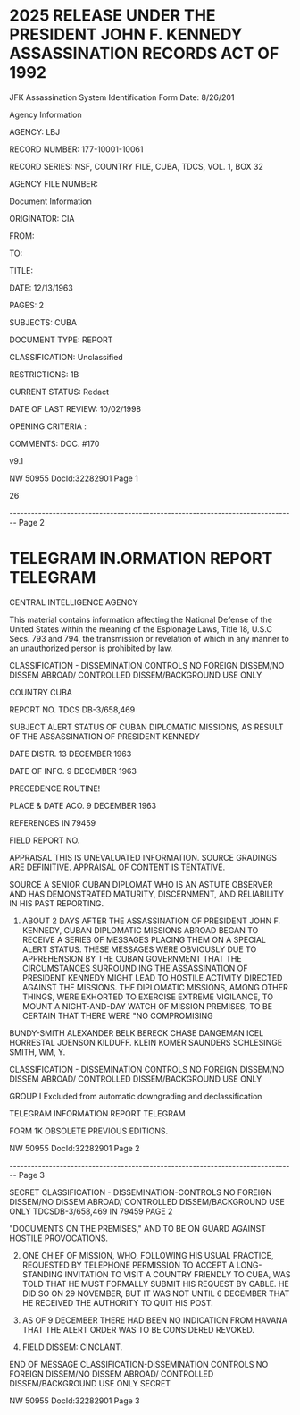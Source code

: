 # 2025 RELEASE UNDER THE PRESIDENT JOHN F. KENNEDY ASSASSINATION RECORDS ACT OF 1992
JFK Assassination System
Identification Form Date: 8/26/201

Agency Information

AGENCY: LBJ

RECORD NUMBER: 177-10001-10061

RECORD SERIES: NSF, COUNTRY FILE, CUBA, TDCS, VOL. 1, BOX 32

AGENCY FILE NUMBER:

Document Information

ORIGINATOR: CIA

FROM:

TO:

TITLE:

DATE: 12/13/1963

PAGES: 2

SUBJECTS: CUBA

DOCUMENT TYPE: REPORT

CLASSIFICATION: Unclassified

RESTRICTIONS: 1B

CURRENT STATUS: Redact

DATE OF LAST REVIEW: 10/02/1998

OPENING CRITERIA :

COMMENTS: DOC. #170

v9.1

NW 50955 DocId:32282901 Page 1

26


-------------------------------------------------------------------------------- Page 2

# TELEGRAM IN.ORMATION REPORT TELEGRAM

CENTRAL INTELLIGENCE AGENCY

This material contains information affecting the National Defense of the United States within the meaning of the Espionage Laws, Title 18, U.S.C Secs. 793 and 794, the transmission or revelation of which in any manner to an unauthorized person is prohibited by law.

CLASSIFICATION - DISSEMINATION CONTROLS
NO FOREIGN DISSEM/NO DISSEM ABROAD/
CONTROLLED DISSEM/BACKGROUND USE ONLY

COUNTRY CUBA

REPORT NO. TDCS DB-3/658,469

SUBJECT ALERT STATUS OF CUBAN DIPLOMATIC MISSIONS, AS RESULT OF THE ASSASSINATION OF PRESIDENT KENNEDY

DATE DISTR. 13 DECEMBER 1963

DATE OF INFO. 9 DECEMBER 1963

PRECEDENCE ROUTINE!

PLACE & DATE ACO. 9 DECEMBER 1963

REFERENCES IN 79459

FIELD REPORT NO.

APPRAISAL THIS IS UNEVALUATED INFORMATION. SOURCE GRADINGS ARE DEFINITIVE. APPRAISAL OF CONTENT IS TENTATIVE.

SOURCE A SENIOR CUBAN DIPLOMAT WHO IS AN ASTUTE OBSERVER AND HAS DEMONSTRATED MATURITY, DISCERNMENT, AND RELIABILITY IN HIS PAST REPORTING.

1. ABOUT 2 DAYS AFTER THE ASSASSINATION OF PRESIDENT JOHN F. KENNEDY, CUBAN DIPLOMATIC MISSIONS ABROAD BEGAN TO RECEIVE A SERIES OF MESSAGES PLACING THEM ON A SPECIAL ALERT STATUS. THESE MESSAGES WERE OBVIOUSLY DUE TO APPREHENSION BY THE CUBAN GOVERNMENT THAT THE CIRCUMSTANCES SURROUND ING THE ASSASSINATION OF PRESIDENT KENNEDY MIGHT LEAD TO HOSTILE ACTIVITY DIRECTED AGAINST THE MISSIONS. THE DIPLOMATIC MISSIONS, AMONG OTHER THINGS, WERE EXHORTED TO EXERCISE EXTREME VIGILANCE, TO MOUNT A NIGHT-AND-DAY WATCH OF MISSION PREMISES, TO BE CERTAIN THAT THERE WERE "NO COMPROMISING

BUNDY-SMITH
ALEXANDER
BELK
BERECK
CHASE
DANGEMAN
ICEL
HORRESTAL
JOENSON
KILDUFF.
KLEIN
KOMER
SAUNDERS
SCHLESINGE
SMITH, WM, Y.

CLASSIFICATION - DISSEMINATION CONTROLS
NO FOREIGN DISSEM/NO DISSEM ABROAD/
CONTROLLED DISSEM/BACKGROUND USE ONLY

GROUP I
Excluded from automatic
downgrading and
declassification

TELEGRAM INFORMATION REPORT TELEGRAM

FORM 1K OBSOLETE PREVIOUS EDITIONS.

NW 50955 DocId:32282901 Page 2


-------------------------------------------------------------------------------- Page 3

SECRET
CLASSIFICATION - DISSEMINATION-CONTROLS
NO FOREIGN DISSEM/NO DISSEM ABROAD/
CONTROLLED DISSEM/BACKGROUND USE ONLY TDCSDB-3/658,469
IN 79459
PAGE 2

"DOCUMENTS ON THE PREMISES," AND TO BE ON GUARD AGAINST HOSTILE
PROVOCATIONS.

2. ONE CHIEF OF MISSION, WHO, FOLLOWING HIS USUAL
   PRACTICE, REQUESTED BY TELEPHONE PERMISSION TO ACCEPT A
   LONG-STANDING INVITATION TO VISIT A COUNTRY FRIENDLY TO
   CUBA, WAS TOLD THAT HE MUST FORMALLY SUBMIT HIS REQUEST
   BY CABLE. HE DID SO ON 29 NOVEMBER, BUT IT WAS NOT UNTIL
   6 DECEMBER THAT HE RECEIVED THE AUTHORITY TO QUIT HIS POST.

3. AS OF 9 DECEMBER THERE HAD BEEN NO INDICATION FROM
   HAVANA THAT THE ALERT ORDER WAS TO BE CONSIDERED REVOKED.

4. FIELD DISSEM: CINCLANT.

END OF MESSAGE
CLASSIFICATION-DISSEMINATION CONTROLS
NO FOREIGN DISSEM/NO DISSEM ABROAD/
CONTROLLED DISSEM/BACKGROUND USE ONLY
SECRET

NW 50955 DocId:32282901 Page 3
